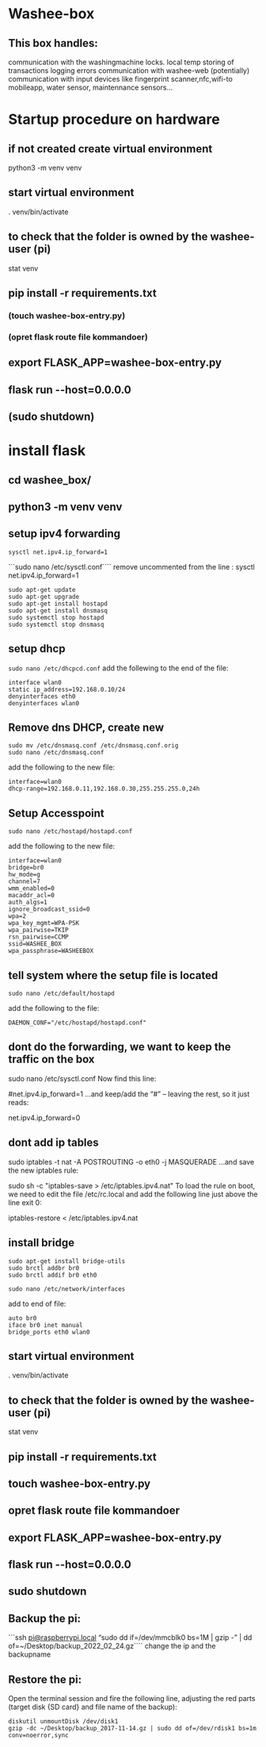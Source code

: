# Washee-box
## This box handles: 
communication with the washingmachine locks.
local temp storing of transactions
logging errors
communication with washee-web (potentially)
communication with input devices like fingerprint scanner,nfc,wifi-to mobileapp, water sensor, maintennance sensors...


# Startup procedure on hardware
## if not created create virtual environment
python3 -m venv venv
## start virtual environment
. venv/bin/activate
## to check that the folder is owned by the washee-user (pi)
stat venv
## pip install -r requirements.txt
### (touch washee-box-entry.py)
### (opret flask route file kommandoer)
## export FLASK_APP=washee-box-entry.py
## flask run --host=0.0.0.0
## (sudo shutdown)










# install flask
## cd washee_box/
## python3 -m venv venv
## setup ipv4 forwarding
```sysctl net.ipv4.ip_forward=1```

```sudo nano  /etc/sysctl.conf````
remove uncommented from the line : sysctl net.ipv4.ip_forward=1

```
sudo apt-get update
sudo apt-get upgrade
sudo apt-get install hostapd
sudo apt-get install dnsmasq
sudo systemctl stop hostapd
sudo systemctl stop dnsmasq
```
## setup dhcp
```sudo nano /etc/dhcpcd.conf```
add the follewing to the end of the file:

```
interface wlan0
static ip_address=192.168.0.10/24
denyinterfaces eth0
denyinterfaces wlan0
```

## Remove dns DHCP, create new
```
sudo mv /etc/dnsmasq.conf /etc/dnsmasq.conf.orig
sudo nano /etc/dnsmasq.conf
```
add the following to the new file:
```
interface=wlan0
dhcp-range=192.168.0.11,192.168.0.30,255.255.255.0,24h
```

## Setup Accesspoint
```
sudo nano /etc/hostapd/hostapd.conf
```
add the following to the new file:
```
interface=wlan0
bridge=br0
hw_mode=g
channel=7
wmm_enabled=0
macaddr_acl=0
auth_algs=1
ignore_broadcast_ssid=0
wpa=2
wpa_key_mgmt=WPA-PSK
wpa_pairwise=TKIP
rsn_pairwise=CCMP
ssid=WASHEE_BOX
wpa_passphrase=WASHEEBOX
```

## tell system where the setup file is located
```
sudo nano /etc/default/hostapd
```
add the following to the file:
``` 
DAEMON_CONF="/etc/hostapd/hostapd.conf"
```

## dont do the forwarding, we want to keep the traffic on the box
sudo nano /etc/sysctl.conf
Now find this line:

#net.ipv4.ip_forward=1
…and keep/add the “#” – leaving the rest, so it just reads:

net.ipv4.ip_forward=0

## dont add ip tables
sudo iptables -t nat -A POSTROUTING -o eth0 -j MASQUERADE
…and save the new iptables rule:

sudo sh -c "iptables-save > /etc/iptables.ipv4.nat"
To load the rule on boot, we need to edit the file /etc/rc.local and add the following
line just above the line exit 0:

iptables-restore < /etc/iptables.ipv4.nat

## install bridge
``` 
sudo apt-get install bridge-utils
sudo brctl addbr br0
sudo brctl addif br0 eth0
```

``` 
sudo nano /etc/network/interfaces
```

add to end of file:
``` 
auto br0
iface br0 inet manual
bridge_ports eth0 wlan0
```




## start virtual environment
. venv/bin/activate
## to check that the folder is owned by the washee-user (pi)
stat venv
## pip install -r requirements.txt
## touch washee-box-entry.py
## opret flask route file kommandoer
## export FLASK_APP=washee-box-entry.py
## flask run --host=0.0.0.0
## sudo shutdown


## Backup the pi:
```ssh pi@raspberrypi.local “sudo dd if=/dev/mmcblk0 bs=1M | gzip -” | dd of=~/Desktop/backup_2022_02_24.gz````
change the ip and the backupname

## Restore the pi:
Open the terminal session and fire the following line, adjusting the red parts (target disk {SD card} and file name of the backup):
 
```
diskutil unmountDisk /dev/disk1
gzip -dc ~/Desktop/backup_2017-11-14.gz | sudo dd of=/dev/rdisk1 bs=1m conv=noerror,sync
```

